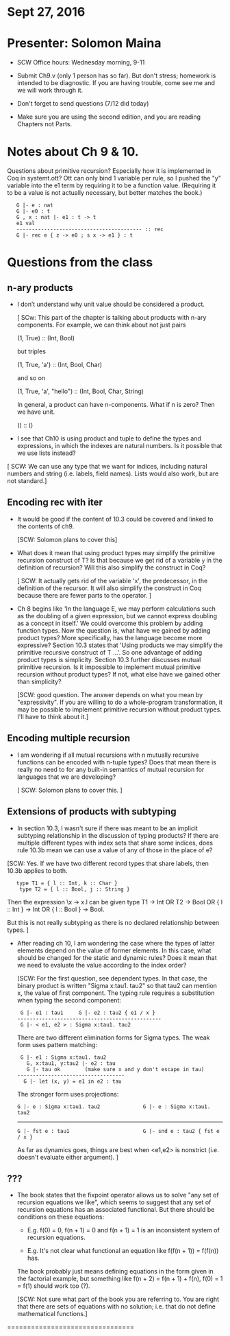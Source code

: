 # Sept 27, 2016
# Presenter: Solomon Maina

- SCW Office hours: Wednesday morning, 9-11

- Submit Ch9.v (only 1 person has so far). But don't stress; homework is
  intended to be diagnostic. If you are having trouble, come see me and we
  will work through it.

- Don't forget to send questions (7/12 did today)

- Make sure you are using the second edition, and you are reading Chapters
  not Parts.

# Notes about Ch 9 & 10.

Questions about primitive recursion?  Especially how it is implemented in Coq
in systemt.ott?
Ott can only bind 1 variable per rule, so I pushed the "y" variable into the
e1 term by requiring it to be a function value.  (Requiring it to be a value
is not actually necessary, but better matches the book.)

       G |- e : nat
       G |- e0 : t
       G , x : nat |- e1 : t -> t
       e1 val
       ----------------------------------------- :: rec
       G |- rec e { z -> e0 ; s x -> e1 } : t


# Questions from the class

## n-ary products

- I don’t understand why unit value should be considered a product.

  [ SCw: This part of the chapter is talking about products with n-ary components.
  For example, we can think about not just pairs

    (1, True) :: (Int, Bool)

  but triples

    (1, True, 'a') :: (Int, Bool, Char)

  and so on

    (1, True, 'a', "hello") :: (Int, Bool, Char, String)

  In general, a product can have n-components. What if n is zero?  Then we
  have unit.

    () :: ()


- I see that Ch10 is using product and tuple to define the types and
  expressions, in which the indexes are natural numbers. Is it possible that
  we use lists instead?

 [ SCW:  We can use any type that we want for indices, including natural numbers
 and string (i.e. labels, field names). Lists would also work, but are not standard.]


## Encoding rec with iter

- It would be good if the content of 10.3 could be covered and
  linked to the contents of ch9.

  [SCW: Solomon plans to cover this]

- What does it mean that using product types may simplify the primitive
  recursion construct of T? Is that because we get rid of a variable `y` in
  the definition of recursion? Will this also simplify the construct in Coq?

  [ SCW: It actually gets rid of the variable 'x', the predecessor, in the
    definition of the recursor. It will also simplify the construct in Coq
	 because there are fewer parts to the operator. ]


- Ch 8 begins like 'In the language E, we may perform calculations such as the
  doubling of a given expression, but we cannot express doubling as a concept
  in itself.' We could overcome this problem by adding function types. Now the
  question is, what have we gained by adding product types? More specifically,
  has the language become more expressive? Section 10.3 states that 'Using
  products we may simplify the primitive recursive construct of T ...'. So one
  advantage of adding product types is simplicity. Section 10.3 further
  discusses mutual primitive recursion. Is it impossible to implement mutual
  primitive recursion without product types? If not, what else have we gained
  other than simplicity?

  [SCW: good question. The answer depends on what you mean by "expressivity".
  If you are willing to do a whole-program transformation, it may be possible to
  implement primitive recursion without product types. I'll have to think
  about it.]

## Encoding multiple recursion

- I am wondering if all mutual recursions with n mutually recursive functions
   can be encoded with n-tuple types? Does that mean there is really no need
   to for any built-in semantics of mutual recursion for languages that we are
   developing?

   [ SCW: Solomon plans to cover this. ]

## Extensions of products with subtyping 

- In section 10.3, I wasn't sure if there was meant to be an implicit
  subtyping relationship in the discussion of typing products?
  If there are multiple different types with index sets that share some indices,
  does rule 10.3b mean we can use a value of any of those in the place of e?

[SCW: Yes.  If we have two different record types that share labels, then 10.3b
applies to both.

       type T1 = { l :: Int, k :: Char }
	    type T2 = { l :: Bool, j :: String }

   Then the expression  \x -> x.l   can be given type
	T1 -> Int  OR T2 -> Bool  OR  { l :: Int } -> Int  OR { l :: Bool } -> Bool.

   But this is not really subtyping as there is no declared relationship between
	types. ]


- After reading ch 10, I am wondering the case where the types of latter
  elements depend on the value of former elements. In this case, what should be
  changed for the static and dynamic rules? Does it mean that we need to
  evaluate the value according to the index order?

  [SCW: For the first question, see dependent types. In that case, the 
  binary product is written "Sigma x:tau1. tau2" so that tau2 can mention
  x, the value of first component. The typing rule requires a substitution
  when typing the second component:

       G |- e1 : tau1     G |- e2 : tau2 { e1 / x }
      -----------------------------------------------
       G |- < e1, e2 > : Sigma x:tau1. tau2

  There are two different elimination forms for Sigma types. The weak form
  uses pattern matching:

       G |- e1 : Sigma x:tau1. tau2
		 G, x:tau1, y:tau2 |- e2 : tau
		 G |- tau ok        (make sure x and y don't escape in tau)
      -----------------------------------
		G |- let (x, y) = e1 in e2 : tau

  The stronger form uses projections:

      G |- e : Sigma x:tau1. tau2              G |- e : Sigma x:tau1. tau2
     ----------------------------            ---------------------------------
      G |- fst e : tau1                        G |- snd e : tau2 { fst e / x } 

  As far as dynamics goes, things are best when <e1,e2> is nonstrict (i.e. doesn't
  evaluate either argument). ]

## ???

- The book states that the fixpoint operator allows us to solve "any set of
  recursion equations we like", which seems to suggest that any set of
  recursion equations has an associated functional. But there should be
  conditions on these equations:

  + E.g. f(0) = 0, f(n + 1) = 0 and f(n + 1) = 1 is an inconsistent system of
  recursion equations.
  
  + E.g. It's not clear what functional an equation like f(f(n + 1)) = f(f(n))
  has.

  The book probably just means defining equations in the form given in the
  factorial example, but something like f(n + 2) = f(n + 1) + f(n), f(0) = 1 =
  f(1) should work too (?).

  [SCW: Not sure what part of the book you are referring to. You are right that
  there are sets of equations with no solution; i.e. that do not define
  mathematical functions.]

================================



